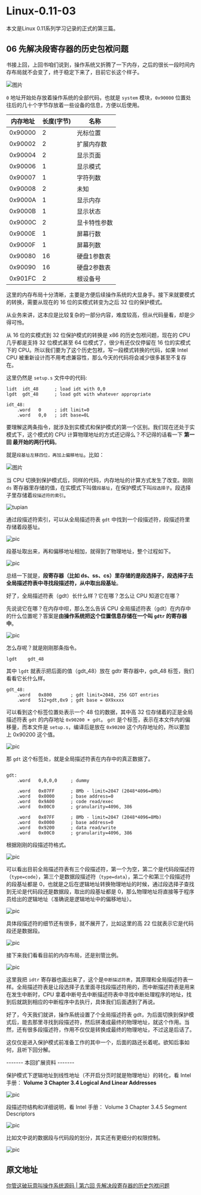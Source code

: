 # Linux-0.11-03


本文是Linux 0.11系列学习记录的正式的第三篇。

<!--more-->

## 06 先解决段寄存器的历史包袱问题

书接上回，上回书咱们说到，操作系统又折腾了一下内存，之后的很长一段时间内存布局就不会变了，终于稳定下来了，目前它长这个样子。

![图片](https://cdn.jsdelivr.net/gh/AlexsanderShaw/BlogImages@main/img/202112131036951)

`0` 地址开始处存放着操作系统的全部代码，也就是 `system` 模块，`0x90000` 位置处往后的几十个字节存放着一些设备的信息，方便以后使用。

|内存地址| 长度(字节)|名称|
|-- |--|--|
0x90000|2|光标位置
0x90002|2|扩展内存数
0x90004|2|显示页面
0x90006|1|显示模式
0x90007|1|字符列数
0x90008|2|未知
0x9000A|1|显示内存
0x9000B|1|显示状态
0x9000C|2|显卡特性参数
0x9000E|1|屏幕行数
0x9000F|1|屏幕列数
0x90080|16|硬盘1参数表
0x90090|16|硬盘2参数表
0x901FC|2|根设备号

这里的内存布局十分清晰，主要是方便后续操作系统的大显身手。接下来就要模式的转换，需要从现在的 16 位的实模式转变为之后 32 位的保护模式。

从业务来讲，这本应是比较复杂的一部分内容，难度较高，但从代码量看，却是少得可怜。

从 16 位的实模式到 32 位保护模式的转换是 x86 的历史包袱问题，现在的 CPU 几乎都是支持 32 位模式甚至 64 位模式了，很少有还仅仅停留在 16 位的实模式下的 CPU。所以我们要为了这个历史包袱，写一段模式转换的代码，如果 Intel CPU 被重新设计而不用考虑兼容性，那么今天的代码将会减少很多甚至不复存在。

这里仍然是 `setup.s` 文件中的代码:

```assembly
lidt  idt_48      ; load idt with 0,0
lgdt  gdt_48      ; load gdt with whatever appropriate

idt_48:
    .word   0     ; idt limit=0
    .word   0,0   ; idt base=0L
```

要理解这两条指令，就涉及到实模式和保护模式的第一个区别。我们现在还处于实模式下，这个模式的 CPU 计算物理地址的方式还记得么？不记得的话看一下 **第一回 最开始的两行代码**。

就是`段基址左移四位，再加上偏移地址`。比如：

![图片](https://cdn.jsdelivr.net/gh/AlexsanderShaw/BlogImages@main/img/202112131036045)

当 CPU 切换到保护模式后，同样的代码，内存地址的计算方式发生了改变。刚刚 `ds` 寄存器里存储的值，在实模式下叫做`段基址`，在保护模式下叫`段选择子`。段选择子里存储着`段描述符的索引`。

![tupian](https://cdn.jsdelivr.net/gh/AlexsanderShaw/BlogImages@main/img/202112131036458)

通过段描述符索引，可以从全局描述符表 `gdt` 中找到一个段描述符，段描述符里存储着段基址。

![pic](https://cdn.jsdelivr.net/gh/AlexsanderShaw/BlogImages@main/img/202112131036827)

段基址取出来，再和偏移地址相加，就得到了物理地址，整个过程如下。

![pic](https://cdn.jsdelivr.net/gh/AlexsanderShaw/BlogImages@main/img/202112131036127)

总结一下就是，**段寄存器（比如 ds、ss、cs）里存储的是段选择子，段选择子去全局描述符表中寻找段描述符，从中取出段基址**。

好了，全局描述符表（gdt）长什么样？它在哪？怎么让 CPU 知道它在哪？

先说说它在哪？在内存中呗，那么怎么告诉 CPU 全局描述符表（gdt）在内存中的什么位置呢？答案是**由操作系统把这个位置信息存储在一个叫 `gdtr` 的寄存器中**。

![pic](https://cdn.jsdelivr.net/gh/AlexsanderShaw/BlogImages@main/img/202112131036825)

怎么存呢？就是刚刚那条指令。

```assembly
lgdt    gdt_48
```

其中 `lgdt` 就表示把后面的值（gdt_48）放在 gdtr 寄存器中，gdt_48 标签，我们看看它长什么样。

```assembly
gdt_48:
    .word   0x800       ; gdt limit=2048, 256 GDT entries
    .word   512+gdt,0x9 ; gdt base = 0X9xxxx
```

可以看到这个标签位置处表示一个 48 位的数据，其中高 32 位存储着的正是全局描述符表 `gdt` 的内存地址 `0x90200 + gdt`。
`gdt` 是个标签，表示在本文件内的偏移量，而本文件是 `setup.s`，编译后是放在 `0x90200` 这个内存地址的，所以要加上 0x90200 这个值。

![pic](https://cdn.jsdelivr.net/gh/AlexsanderShaw/BlogImages@main/img/202112131036918)

那 `gdt` 这个标签处，就是全局描述符表在内存中的真正数据了。

```assembly

gdt:
    .word   0,0,0,0     ; dummy

    .word   0x07FF      ; 8Mb - limit=2047 (2048*4096=8Mb)
    .word   0x0000      ; base address=0
    .word   0x9A00      ; code read/exec
    .word   0x00C0      ; granularity=4096, 386

    .word   0x07FF      ; 8Mb - limit=2047 (2048*4096=8Mb)
    .word   0x0000      ; base address=0
    .word   0x9200      ; data read/write
    .word   0x00C0      ; granularity=4096, 386
```

根据刚刚的段描述符格式。

![pic](https://cdn.jsdelivr.net/gh/AlexsanderShaw/BlogImages@main/img/202112131037227)

可以看出目前全局描述符表有三个段描述符，第一个为空，第二个是代码段描述符（`type=code`），第三个是数据段描述符（`type=data`），第二个和第三个段描述符的段基址都是 0，也就是之后在逻辑地址转换物理地址的时候，通过段选择子查找到无论是代码段还是数据段，取出的段基址都是 0，那么物理地址将直接等于程序员给出的逻辑地址（准确说是逻辑地址中的偏移地址）。

![pic](https://cdn.jsdelivr.net/gh/AlexsanderShaw/BlogImages@main/img/202112131037823)

具体段描述符的细节还有很多，就不展开了，比如这里的高 22 位就表示它是代码段还是数据段。

![pic](https://cdn.jsdelivr.net/gh/AlexsanderShaw/BlogImages@main/img/202112131037266)

接下来我们看看目前的内存布局，还是别管比例。

![pic](https://cdn.jsdelivr.net/gh/AlexsanderShaw/BlogImages@main/img/202112131037055)

这里我把 `idtr` 寄存器也画出来了，这个是`中断描述符表`，其原理和全局描述符表一样。全局描述符表是让段选择子去里面寻找段描述符用的，而中断描述符表是用来在发生中断时，CPU 拿着中断号去中断描述符表中寻找中断处理程序的地址，找到后就跳到相应的中断程序中去执行，具体我们后面遇到了再说。

好了，今天我们就讲，操作系统设置了个全局描述符表 gdt，为后面切换到保护模式后，能去那里寻找到段描述符，然后拼凑成最终的物理地址，就这个作用。当然，还有很多段描述符，作用不仅仅是转换成最终的物理地址，不过这是后话了。

这仅仅是进入保护模式前准备工作的其中一个，后面的路还长着呢。欲知后事如何，且听下回分解。

------- 本回扩展资料 -------

保护模式下逻辑地址到线性地址（不开启分页时就是物理地址）的转化，看 Intel 手册：
**Volume 3 Chapter 3.4 Logical And Linear Addresses**

![pic](https://cdn.jsdelivr.net/gh/AlexsanderShaw/BlogImages@main/img/202112131037100)

段描述符结构和详细说明，看 Intel 手册：
Volume 3 Chapter 3.4.5 Segment Descriptors

![pic](https://cdn.jsdelivr.net/gh/AlexsanderShaw/BlogImages@main/img/202112131037126)

比如文中说的数据段与代码段的划分，其实还有更细分的权限控制。

![pic](https://cdn.jsdelivr.net/gh/AlexsanderShaw/BlogImages@main/img/202112131037691)

## 原文地址

[你管这破玩意叫操作系统源码 | 第六回 先解决段寄存器的历史包袱问题](https://mp.weixin.qq.com/s/p1a6QxYZyMpJF__uBSE1Kg)

